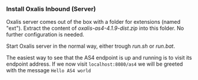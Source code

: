 ### Install Oxalis Inbound (Server)

Oxalis server comes out of the box with a folder for extensions (named "ext"). Extract the content of _oxalis-as4-4.1.9-dist.zip_ into this folder. No further configuration is needed.

Start Oxalis server in the normal way, either trough _run.sh_ or _run.bat_.

The easiest way to see that the AS4 endpoint is up and running is to visit its endpoint address.
If we now visit ``localhost:8080/as4`` we will be greeted  with the message ``Hello AS4 world``